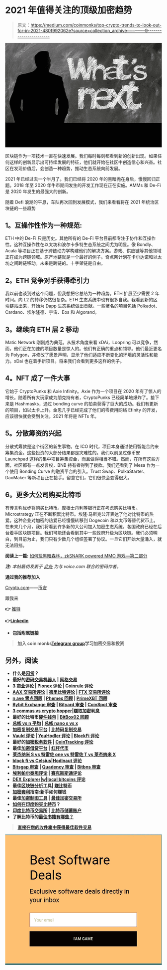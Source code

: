 # 2021 年值得关注的顶级加密趋势

> 原文：<https://medium.com/coinmonks/top-crypto-trends-to-look-out-for-in-2021-480f992062e?source=collection_archive---------9----------------------->

![](img/6fe98b475a40f69039066463df27d66c.png)

区块链作为一项技术一直在快速发展。我们每时每刻都看到新的创新出现。如果任何这样的创新显示出可持续发展的特征，他们就开始在社区中创造信心和兴奋。社区在发现价值后，会创造一种趋势，推动生态系统向前发展。

2021 年已经过去一个半月了。我们已经将 2020 年的黑暗抛在身后，慢慢回归正题。2018 年至 2020 年牛市期间发生的开发工作现在正在实施。AMMs 和 De-Fi 是 2020 年发生的最强大的创新。

随着 Defi 浪潮的平息，车队再次回到发展模式，我们来看看将在 2021 年统治区块链的一些趋势

## **1。互操作性作为一种规范:**

ETH 中的 De-Fi 只是历史。其他所有的 De-Fi 平台目前都专注于协作和互操作性。这种互操作性在以太坊和波尔卡多特生态系统之间尤为明显。像 Bondly、Acala 等项目正在基于跨链动力学构建他们的解决方案。游戏、供应链等其他领域正在成为跨链领域。原产地链就是一个最好的例子。奇点网计划在卡尔达诺和以太坊之间跨链移动。未来是跨链的。十字架链是自由。

## **2。ETH 竞争对手获得牵引力**

我以前也谈到过这个问题，但我想把它总结为一种趋势。ETH 扩展至少需要 2 年时间。向 L2 的转移仍然很复杂。ETH 生态系统中也有很多自我。我看到新的区块链站出来，开始为 Dapp 生态系统做出贡献。一些著名的项目包括 Polkadot、Cardano、埃尔隆德、宇宙、Eos 和 Algorand。

## **3。继续向 ETH 层 2 移动**

Matic Network 刚刚成为典范。从技术角度来看 xDAi，Loopring 可以竞争，然而，他们正在加速的项目数量是惊人的。他们有正确的重点和领导。他们最近更名为 Polygon，并修改了愿景声明，显示了他们适应不断变化的环境的灵活性和能力。xDai 也在着手新项目。将来我们会看到更多这样的例子。

## **4。NFT 成了一件大事**

它始于 CryptoPunks 和 Axie Infinity。Axie 作为一个项目在 2020 年有了惊人的增长。随着所有大玩家成为朋克持有者，CryptoPunks 已经简单地爆炸了。接下来是 Hashmasks，通过 bonding curve 的拍卖获得了巨大的成功。我们有更新的项目，如以太卡上升。金恩几乎已经完成了他们的零费用网络 Efinity 的开发，应该很快就会受到关注。2021 年将是 NFTs 年。

## **5。分散筹资的兴起**

分散式筹款是这个街区的新生事物。在 ICO 时代，项目本身通过使用智能合约来筹集资金。这些投资的大部分结果都是灾难性的。我们以前见过像币安 Launchpad 这样的集中项目筹集资金，而且做得相当不错。然而，在所有这些方面，社区都有一点发言权，BNB 持有者得到了拨款。我们还看到了 Mesa 作为一个使用 Bonding Curve 的融资平台的引入。Trust Swap、PolkaStarter、DaoMaker 等新项目正在接手。留意它们，它们很快会变得很大。

## **6。更多大公司购买比特币**

有传言称优步将购买比特币。摩根士丹利等银行正在考虑购买比特币。Microstrategy 正在不断积累比特币。埃隆·马斯克公开表达了他对比特币的热爱。这种企业对加密的热爱已经慢慢转移到 Dogecoin 和以太币等替代货币上。在未来几个月，我们将看到许多新的大公司加入加密生态系统。各国政府已经在后台着手区块链项目。我们可能还会看到其中一些政府升级为区块链。我们必须明白，到目前为止，我们只有少数几个组织签署了协议。一旦它们开始大量涌入，就无法阻挡。

**阅读上一篇:** [如何玩黑暗森林，zkSNARK powered MMO 游戏—第二部分](/coinmonks/how-to-play-dark-forest-the-zksnark-powered-mmo-game-part-2-816c45072f00)

***注:*** *本帖最初发表于* [*此处*](https://www.voice.com/post/@tulip/top-crypto-trends-to-look-out-for-in-2021-1613589364-1472419375) *为与 voice.com 联合的密码作者。*

**通过我的推荐加入**

[Crypto.com](https://binance.com/en/register?ref=E8PCD3AF)——[币安](https://platinum.crypto.com/r/sut3pd9bzn)

跟我来

**👉** [推特](https://twitter.com/rumadas123)

**👉**[**Linkedin**](https://www.linkedin.com/in/ruma-das-a1439320/)

*   **包括附属链接**

> **加入 coin monks[Telegram group](https://t.me/joinchat/EPmjKpNYwRMsBI4p)学习加密交易和投资**

## **另外，阅读**

*   **什么是[闪贷](https://blog.coincodecap.com/what-are-flash-loans-on-ethereum)？**
*   **最好的[密码交易机器人](/coinmonks/crypto-trading-bot-c2ffce8acb2a) | [网格交易](https://blog.coincodecap.com/grid-trading)**
*   **[3 商业评论](/coinmonks/3commas-review-an-excellent-crypto-trading-bot-2020-1313a58bec92) | [Pionex 评论](/coinmonks/pionex-review-exchange-with-crypto-trading-bot-1e459d0191ea) | [Coinrule 评论](https://blog.coincodecap.com/coinrule-review-a-perfect-trading-bot)**
*   **[AAX 交易所评论](/coinmonks/aax-exchange-review-2021-67c5ea09330c) | [德里比特评论](/coinmonks/deribit-review-options-fees-apis-and-testnet-2ca16c4bbdb2) | [FTX 交易所评论](/coinmonks/ftx-crypto-exchange-review-53664ac1198f)**
*   **[n ave 零点回顾](/coinmonks/ngrave-zero-review-c465cf8307fc) | [Phemex 回顾](/coinmonks/phemex-review-4cfba0b49e28) | [PrimeXBT 回顾](/coinmonks/primexbt-review-88e0815be858)**
*   **[Bybit Exchange 审查](/coinmonks/bybit-exchange-review-dbd570019b71) | [Bityard 审查](https://blog.coincodecap.com/bityard-reivew) | [CoinSpot 审查](https://blog.coincodecap.com/coinspot-review)**
*   **[3 commas vs crypto hopper](/coinmonks/3commas-vs-pionex-vs-cryptohopper-best-crypto-bot-6a98d2baa203)|[赚取加密利息](/coinmonks/earn-crypto-interest-b10b810fdda3)**
*   **最好的比特币[硬件钱包](/coinmonks/the-best-cryptocurrency-hardware-wallets-of-2020-e28b1c124069?source=friends_link&sk=324dd9ff8556ab578d71e7ad7658ad7c) | [BitBox02 回顾](/coinmonks/bitbox02-review-your-swiss-bitcoin-hardware-wallet-c36c88fff29)**
*   **[总帐 vs n 平均](https://blog.coincodecap.com/ngrave-vs-ledger) | [总帐 nano s vs x](https://blog.coincodecap.com/ledger-nano-s-vs-x)**
*   **[加密复制交易平台](/coinmonks/top-10-crypto-copy-trading-platforms-for-beginners-d0c37c7d698c) | [比特码复制交易](https://blog.coincodecap.com/bityard-copy-trading)**
*   **[Vauld 评论](https://blog.coincodecap.com/vauld-review) | [YouHodler 评论](/coinmonks/youhodler-4-easy-ways-to-make-money-98969b9689f2) | [BlockFi 评论](/coinmonks/blockfi-review-53096053c097)**
*   **最好的[加密税务软件](/coinmonks/best-crypto-tax-tool-for-my-money-72d4b430816b) | [CoinTracking 评论](/coinmonks/cointracking-review-a-reliable-cryptocurrency-tax-software-5114e3eb5737)**
*   **最佳[加密借贷平台](/coinmonks/top-5-crypto-lending-platforms-in-2020-that-you-need-to-know-a1b675cec3fa) | [杠杆代币](/coinmonks/leveraged-token-3f5257808b22)**
*   **[莱杰纳米 S vs 特雷佐 one vs 特雷佐 T vs 莱杰纳米 X](https://blog.coincodecap.com/ledger-nano-s-vs-trezor-one-ledger-nano-x-trezor-t)**
*   **[block fi vs Celsius](/coinmonks/blockfi-vs-celsius-vs-hodlnaut-8a1cc8c26630)|[Hodlnaut 评论](https://blog.coincodecap.com/hodlnaut-review)**
*   **[Bitsgap 审查](https://blog.coincodecap.com/bitsgap-review) | [Quadency 审查](/coinmonks/quadency-review-a-crypto-trading-automation-platform-3068eaa374e1) | [Bitbns 审查](https://blog.coincodecap.com/bitbns-review)**
*   **[埃利帕尔泰坦评论](/coinmonks/ellipal-titan-review-85e9071dd029) | [赛克斯斯通评论](https://blog.coincodecap.com/secux-stone-hardware-wallet-review)**
*   **[DEX Explorer](https://explorer.bitquery.io/ethereum/dex)|[w](https://explorer.bitquery.io/graphql)|[local bitcoins 评论](https://blog.coincodecap.com/localbitcoins-review)**
*   **最佳[区块链分析](https://bitquery.io/blog/best-blockchain-analysis-tools-and-software)工具| [赚比特币](https://blog.coincodecap.com/earn-bitcoin)**
*   **[加密套利](/coinmonks/crypto-arbitrage-guide-how-to-make-money-as-a-beginner-62bfe5c868f6)指南:新手如何赚钱**
*   **最佳[加密制图工具](/coinmonks/what-are-the-best-charting-platforms-for-cryptocurrency-trading-85aade584d80) | [最佳加密交易所](/coinmonks/crypto-exchange-dd2f9d6f3769)**
*   **[如何在印度购买比特币](https://blog.coincodecap.com/buy-bitcoin-app-india)？**
*   **[印度比特币交易所](/coinmonks/bitcoin-exchange-in-india-7f1fe79715c9) | [比特币储蓄账户](https://blog.coincodecap.com/bitcoin-savings-account)**
*   **了解比特币的[最佳书籍有哪些？](/coinmonks/what-are-the-best-books-to-learn-bitcoin-409aeb9aff4b)**

> **[直接在您的收件箱中获得最佳软件交易](/coinmonks/newsletters/coinmonks)**

**[![](img/160ce73bd06d46c2250251e7d5969f9d.png)](https://medium.com/coinmonks/newsletters/coinmonks)**